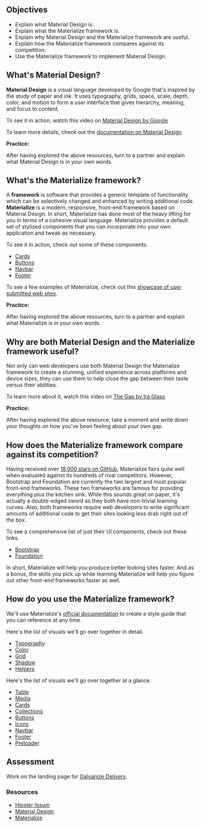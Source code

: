 ## Objectives

- Explain what Material Design is.
- Explain what the Materialize framework is.
- Explain why Material Design and the Materialize framework are useful.
- Explain how the Materialize framework compares against its competition.
- Use the Materialize framework to implement Material Design.

## What's Material Design?

**Material Design** is a visual language developed by Google that's inspired by the study of paper and ink. It uses typography, grids, space, scale, depth, color, and motion to form a user interface that gives hierarchy, meaning, and focus to content.

To see it in action, watch this video on [Material Design by Google](https://www.youtube.com/watch?v=Q8TXgCzxEnw)

To learn more details, check out the [documentation on Material Design](https://www.google.com/design/spec/what-is-material/environment.html)

**Practice:**

After having explored the above resources, turn to a partner and explain what Material Design is in your own words.

## What's the Materialize framework?

A **framework** is software that provides a generic template of functionality which can be selectively changed and enhanced by writing additional code. **Materialize** is a modern, responsive, front-end framework based on Material Design. In short, Materialize has done most of the heavy lifting for you in terms of a cohesive visual language. Materialize provides a default set of stylized components that you can incorporate into your own application and tweak as necessary.

To see it in action, check out some of these components.

- [Cards](http://materializecss.com/cards.html)
- [Buttons](http://materializecss.com/buttons.html)
- [Navbar](http://materializecss.com/navbar.html)
- [Footer](http://materializecss.com/footer.html)

To see a few examples of Materialize, check out this [showcase of user submitted web sites](http://materializecss.com/showcase.html).

**Practice:**

After having explored the above resources, turn to a partner and explain what Materialize is in your own words.

## Why are both Material Design and the Materialize framework useful?

Not only can web developers use both Material Design the Materialize framework to create a stunning, unified experience across platforms and device sizes, they can use them to help close the gap between their taste versus their abilities.

To learn more about it, watch this video on [The Gap by Ira Glass](https://www.youtube.com/watch?v=3ResTHKVxf4)

**Practice:**

After having explored the above resource, take a moment and write down your thoughts on how you've been feeling about your own gap.

## How does the Materialize framework compare against its competition?

Having received over [18,000 stars on GitHub](https://github.com/Dogfalo/materialize), Materialize fairs quite well when evaluated against its hundreds of rival competitors. However, Bootstrap and Foundation are currently the two largest and most popular front-end frameworks. These two frameworks are famous for providing everything plus the kitchen sink. While this sounds great on paper, it's actually a double-edged sword as they both have non-trivial learning curves. Also, both frameworks require web developers to write significant amounts of additional code to get their sites looking less drab right out of the box.

To see a comprehensive list of just their UI components, check out these links.

- [Bootstrap](http://getbootstrap.com/components/)
- [Foundation](http://foundation.zurb.com/sites/docs/kitchen-sink.html)

In short, Materialize will help you produce better looking sites faster. And as a bonus, the skills you pick up while learning Materialize will help you figure out other front-end frameworks faster as well.

## How do you use the Materialize framework?

We'll use Materialize's [official documentation](http://materializecss.com/getting-started.html) to create a style guide that you can reference at any time.

Here's the list of visuals we'll go over together in detail.

- [Typography](http://materializecss.com/typography.html)
- [Color](http://materializecss.com/color.html)
- [Grid](http://materializecss.com/grid.html)
- [Shadow](http://materializecss.com/shadow.html)
- [Helpers](http://materializecss.com/helpers.html)

Here's the list of visuals we'll go over together at a glance.

- [Table](http://materializecss.com/table.html)
- [Media](http://materializecss.com/media-css.html)
- [Cards](http://materializecss.com/cards.html)
- [Collections](http://materializecss.com/collections.html)
- [Buttons](http://materializecss.com/buttons.html)
- [Icons](http://materializecss.com/icons.html)
- [Navbar](http://materializecss.com/navbar.html)
- [Footer](http://materializecss.com/footer.html)
- [Preloader](http://materializecss.com/preloader.html)

## Assessment

Work on the landing page for [Galvanize Delivers](https://github.com/gSchool/galvanize-delivers/).

### Resources

- [Hipster Ipsum](http://hipsum.co/)
- [Material Design](https://www.google.com/design/spec/material-design/introduction.html)
- [Materialize](http://materializecss.com/)
